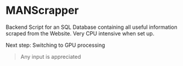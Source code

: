 # MANScrapper
Backend Script for an SQL Database containing all useful information scraped from the Website. Very CPU intensive when set up. 

Next step:
Switching to GPU processing
>Any input is appreciated

